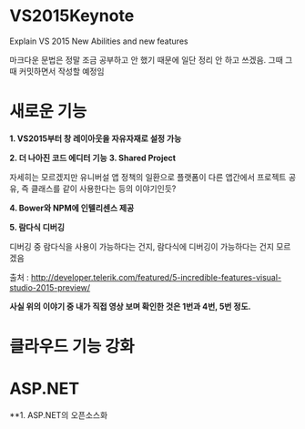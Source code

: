 # VS2015Keynote
Explain VS 2015 New Abilities and new features

마크다운 문법은 정말 조금 공부하고 안 했기 때문에 일단 정리 안 하고 쓰겠음.
그때 그때 커밋하면서 작성할 예정임

# 새로운 기능
**1. VS2015부터 창 레이아웃을 자유자재로 설정 가능**

**2. 더 나아진 코드 에디터 기능**
**3. Shared Project**

  자세히는 모르겠지만 유니버설 앱 정책의 일환으로 플랫폼이 다른 앱간에서
  프로젝트 공유, 즉 클래스를 같이 사용한다는 등의 이야기인듯?

**4. Bower와 NPM에 인텔리센스 제공**

**5. 람다식 디버깅**

  디버깅 중 람다식을 사용이 가능하다는 건지, 람다식에 디버깅이 가능하다는 건지 모르겠음


출처 :
 http://developer.telerik.com/featured/5-incredible-features-visual-studio-2015-preview/


**사실 위의 이야기 중 내가 직접 영상 보며 확인한 것은 1번과 4번, 5번 정도.**


# 클라우드 기능 강화

# ASP.NET

**1. ASP.NET의 오픈소스화
